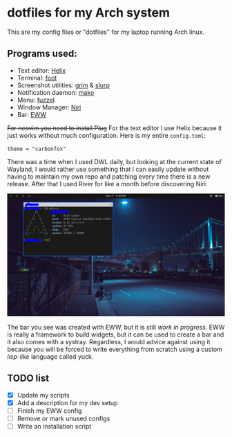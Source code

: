 # dotfiles for my Arch system  

This are my config files or "dotfiles" for my laptop running Arch linux.

## Programs used:  
- Text editor: [Helix](https://helix-editor.com)
- Terminal: [foot](https://codeberg.org/dnkl/foot)
- Screenshot utilities: [grim](https://wayland.emersion.fr/grim) & [slurp](https://wayland.emersion.fr/slurp)
- Notification daemon: [mako](https://wayland.emersion.fr/mako)
- Menu: [fuzzel](https://codeberg.org/dnkl/fuzzel)
- Window Manager: [Niri](https://github.com/YaLTeR/niri)
- Bar: [EWW](https://github.com/elkowar/eww)  

~~For neovim you need to install Plug~~
For the text editor I use Helix because it just works without much configuration. Here is
my entire `config.toml`:  

```
theme = "carbonfox"
```
  
There was a time when I used DWL daily, but looking at the current state of Wayland, I would rather use something
that I can easily update without having to maintain my own repo and patching every time there is a new release.
After that I used River for like a month before discovering Niri.  

![Obligatory screenshot](image.png)  

The bar you see was created with EWW, but it is still *work in progress*. EWW is really a framework to build
widgets, but it can be used to create a bar and it also comes with a systray. Regardless, I would advice
against using it because you will be forced to write everything from scratch using a custom *lisp-like*
language called yuck.

## TODO list  
- [x] Update my scripts
- [x] Add a description for my dev setup
- [ ] Finish my EWW config
- [ ] Remove or mark unused configs
- [ ] Write an installation script  
